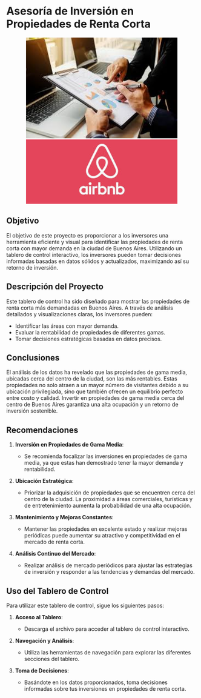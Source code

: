 # Asesoría de Inversión en Propiedades de Renta Corta

<div align="center">
    <img src="https://github.com/jdbaquero84/Asesoria-de-Inversion-en-Propiedades-de-Renta-Corta/blob/main/imagen1.jpg" alt="Descripción de la Imagen 1" width="400"/>
    <img src="https://github.com/jdbaquero84/Asesoria-de-Inversion-en-Propiedades-de-Renta-Corta/blob/main/imagen2.jpg" alt="Descripción de la Imagen 2" width="400"/>
</div>

## Objetivo

El objetivo de este proyecto es proporcionar a los inversores una herramienta eficiente y visual para identificar las propiedades de renta corta con mayor demanda en la ciudad de Buenos Aires. Utilizando un tablero de control interactivo, los inversores pueden tomar decisiones informadas basadas en datos sólidos y actualizados, maximizando así su retorno de inversión.

## Descripción del Proyecto

Este tablero de control ha sido diseñado para mostrar las propiedades de renta corta más demandadas en Buenos Aires. A través de análisis detallados y visualizaciones claras, los inversores pueden:

- Identificar las áreas con mayor demanda.
- Evaluar la rentabilidad de propiedades de diferentes gamas.
- Tomar decisiones estratégicas basadas en datos precisos.

## Conclusiones

El análisis de los datos ha revelado que las propiedades de gama media, ubicadas cerca del centro de la ciudad, son las más rentables. Estas propiedades no solo atraen a un mayor número de visitantes debido a su ubicación privilegiada, sino que también ofrecen un equilibrio perfecto entre costo y calidad. Invertir en propiedades de gama media cerca del centro de Buenos Aires garantiza una alta ocupación y un retorno de inversión sostenible.

## Recomendaciones

1. **Inversión en Propiedades de Gama Media**:
   - Se recomienda focalizar las inversiones en propiedades de gama media, ya que estas han demostrado tener la mayor demanda y rentabilidad.

2. **Ubicación Estratégica**:
   - Priorizar la adquisición de propiedades que se encuentren cerca del centro de la ciudad. La proximidad a áreas comerciales, turísticas y de entretenimiento aumenta la probabilidad de una alta ocupación.

3. **Mantenimiento y Mejoras Constantes**:
   - Mantener las propiedades en excelente estado y realizar mejoras periódicas puede aumentar su atractivo y competitividad en el mercado de renta corta.

4. **Análisis Continuo del Mercado**:
   - Realizar análisis de mercado periódicos para ajustar las estrategias de inversión y responder a las tendencias y demandas del mercado.

## Uso del Tablero de Control

Para utilizar este tablero de control, sigue los siguientes pasos:

1. **Acceso al Tablero**:
   - Descarga el archivo para acceder al tablero de control interactivo.

2. **Navegación y Análisis**:
   - Utiliza las herramientas de navegación para explorar las diferentes secciones del tablero.

3. **Toma de Decisiones**:
   - Basándote en los datos proporcionados, toma decisiones informadas sobre tus inversiones en propiedades de renta corta.

